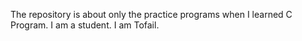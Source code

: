 The repository is about only the practice programs when I learned C Program.
I am a student.
I am Tofail.
